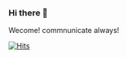 ### Hi there 👋

Wecome! commnunicate always!

[![Hits](https://hits.seeyoufarm.com/api/count/incr/badge.svg?url=https%3A%2F%2Fgithub.com%2FGodkimchiy&count_bg=%2344E5E0&title_bg=%23D51A1A&icon=github.svg&icon_color=%23FDFDFD&title=hits&edge_flat=false)](https://hits.seeyoufarm.com)


<!--
**Godkimchiy/Godkimchiy** is a ✨ _special_ ✨ repository because its `README.md` (this file) appears on your GitHub profile.

Here are some ideas to get you started:

- 🔭 I’m currently working on ...
- 🌱 I’m currently learning ...
- 👯 I’m looking to collaborate on ...
- 🤔 I’m looking for help with ...
- 💬 Ask me about ...
- 📫 How to reach me: ...
- 😄 Pronouns: ...
- ⚡ Fun fact: ...
-->

